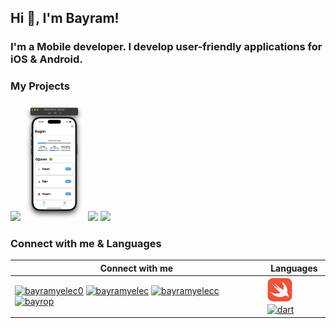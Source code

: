 ## Hi 👋, I'm Bayram!

### I'm a Mobile developer. I develop user-friendly applications for iOS & Android.

### My Projects

<div>
  <a href="https://apps.apple.com/tr/app/mockify-phone-mockup/id6747308381?l=tr"><img src="https://github.com/user-attachments/assets/41b9e65c-7774-4ce6-aadb-d0e82d4cad53" width="100" /></a>
  <a href="https://apps.apple.com/tr/app/healthylife-kalori-sayac%C4%B1/id6740434956?l=tr"><img src="https://github.com/bayramyelec/bayramyelec/blob/232931ab6eb400908686d2dc27ae9138af1d84ea/Ekran%20Resmi%202025-01-19%2018.58.21.png" width="100" /></a>
  <a href="https://apps.apple.com/tr/app/astro-apod/id6738841787?l=tr"><img src="https://github.com/bayramyelecc/bayramyelecc/blob/c956cb09266f8b7d8684766983641ecf059aab8a/Ekran%20Resmi%202024-12-28%2014.14.25.png" width="100" /></a>
  <a href="https://github.com/bayramyelecc/E-Commerce-MVVM-Programmatic"><img src="https://github.com/bayramyelecc/bayramyelecc/blob/c956cb09266f8b7d8684766983641ecf059aab8a/Ekran%20Resmi%202024-12-28%2014.21.57.png" width="100" /></a>
</div>

### Connect with me & Languages

| Connect with me | Languages |
| --------------- | --------- |
| <a href="https://twitter.com/bayramyelecc" target="blank"><img src="https://raw.githubusercontent.com/rahuldkjain/github-profile-readme-generator/master/src/images/icons/Social/twitter.svg" alt="bayramyelec0" height="30" width="40" /></a> <a href="https://linkedin.com/in/bayramyelec" target="blank"><img src="https://raw.githubusercontent.com/rahuldkjain/github-profile-readme-generator/master/src/images/icons/Social/linked-in-alt.svg" alt="bayramyelec" height="30" width="40" /></a> <a href="https://instagram.com/bayramyelecc" target="blank"><img src="https://raw.githubusercontent.com/rahuldkjain/github-profile-readme-generator/master/src/images/icons/Social/instagram.svg" alt="bayramyelecc" height="30" width="40" /></a> <a href="https://www.youtube.com/c/bayrop" target="blank"><img src="https://raw.githubusercontent.com/rahuldkjain/github-profile-readme-generator/master/src/images/icons/Social/youtube.svg" alt="bayrop" height="30" width="40" /></a> | <a href="https://developer.apple.com/swift/" target="_blank" rel="noreferrer"><img src="https://raw.githubusercontent.com/devicons/devicon/master/icons/swift/swift-original.svg" alt="swift" width="40" height="40"/></a> <a href="https://dart.dev" target="_blank" rel="noreferrer"><img src="https://upload.wikimedia.org/wikipedia/commons/7/7e/Dart-logo.png" alt="dart" width="40" height="40"/></a> |
